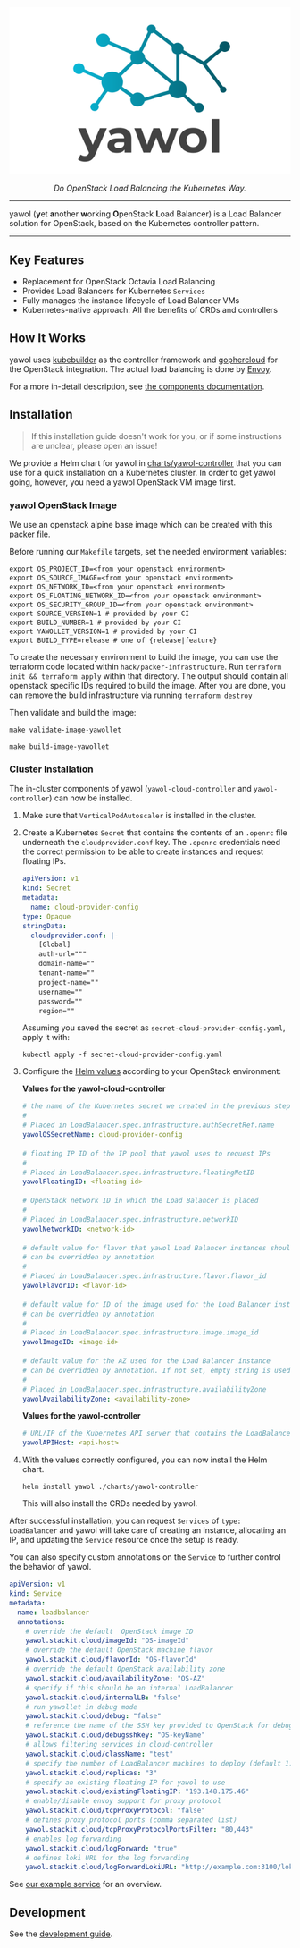 <p align="center">
  <img src="docs/logo.svg" alt="yawol">
</p>

<p align="center">
    <em>Do OpenStack Load Balancing the Kubernetes Way.</em>
</p>

****

yawol (**y**et **a**nother **w**orking **O**penStack **L**oad Balancer) is a
Load Balancer solution for OpenStack, based on the Kubernetes controller
pattern.

****

## Key Features

* Replacement for OpenStack Octavia Load Balancing
* Provides Load Balancers for Kubernetes `Services`
* Fully manages the instance lifecycle of Load Balancer VMs
* Kubernetes-native approach: All the benefits of CRDs and controllers

## How It Works

yawol uses [kubebuilder](https://kubebuilder.io/) as the controller
framework and [gophercloud](https://github.com/gophercloud/gophercloud) for the
OpenStack integration. The actual load balancing is done by
[Envoy](https://www.envoyproxy.io/).

For a more in-detail description, see [the components documentation](docs/components.md).

## Installation

> If this installation guide doesn't work for you, or if some instructions are
> unclear, please open an issue!

We provide a Helm chart for yawol in [charts/yawol-controller](charts/yawol-controller/)
that you can use for a quick installation on a Kubernetes cluster. In order to
get yawol going, however, you need a yawol OpenStack VM image first.

### yawol OpenStack Image

We use an openstack alpine base image which can be created with this
[packer file](https://github.com/stackitcloud/alpine-openstack-image).

Before running our `Makefile` targets, set the needed environment variables:

```shell
export OS_PROJECT_ID=<from your openstack environment>
export OS_SOURCE_IMAGE=<from your openstack environment>
export OS_NETWORK_ID=<from your openstack environment>
export OS_FLOATING_NETWORK_ID=<from your openstack environment>
export OS_SECURITY_GROUP_ID=<from your openstack environment>
export SOURCE_VERSION=1 # provided by your CI
export BUILD_NUMBER=1 # provided by your CI
export YAWOLLET_VERSION=1 # provided by your CI
export BUILD_TYPE=release # one of {release|feature}
```

To create the necessary environment to build the image, you can use the terraform code located within `hack/packer-infrastructure`.
Run `terraform init && terraform apply` within that directory. The output should contain all openstack specific IDs required
to build the image. After you are done, you can remove the build infrastructure via running `terraform destroy` 

Then validate and build the image:

```shell
make validate-image-yawollet
```

```shell
make build-image-yawollet
```

### Cluster Installation

The in-cluster components of yawol (`yawol-cloud-controller` and
`yawol-controller`) can now be installed.

1. Make sure that `VerticalPodAutoscaler` is installed in the cluster.
2. Create a Kubernetes `Secret` that contains the contents of an `.openrc`
   file underneath the `cloudprovider.conf` key. The `.openrc` credentials need
   the correct permission to be able to create instances and request floating
   IPs.

   ```yaml
   apiVersion: v1
   kind: Secret
   metadata:
     name: cloud-provider-config
   type: Opaque
   stringData:
     cloudprovider.conf: |-
       [Global]
       auth-url="""
       domain-name=""
       tenant-name=""
       project-name=""
       username=""
       password=""
       region=""
   ```

   Assuming you saved the secret as `secret-cloud-provider-config.yaml`, apply
   it with:

   ```shell
   kubectl apply -f secret-cloud-provider-config.yaml
   ```

3. Configure the [Helm values](charts/yawol-controller/values.yaml) according to
   your OpenStack environment:
   
   **Values for the yawol-cloud-controller**

   ```yaml
   # the name of the Kubernetes secret we created in the previous step
   #
   # Placed in LoadBalancer.spec.infrastructure.authSecretRef.name
   yawolOSSecretName: cloud-provider-config

   # floating IP ID of the IP pool that yawol uses to request IPs
   #
   # Placed in LoadBalancer.spec.infrastructure.floatingNetID
   yawolFloatingID: <floating-id>

   # OpenStack network ID in which the Load Balancer is placed
   #
   # Placed in LoadBalancer.spec.infrastructure.networkID
   yawolNetworkID: <network-id>

   # default value for flavor that yawol Load Balancer instances should use
   # can be overridden by annotation
   #
   # Placed in LoadBalancer.spec.infrastructure.flavor.flavor_id
   yawolFlavorID: <flavor-id>

   # default value for ID of the image used for the Load Balancer instance
   # can be overridden by annotation
   #
   # Placed in LoadBalancer.spec.infrastructure.image.image_id
   yawolImageID: <image-id>

   # default value for the AZ used for the Load Balancer instance
   # can be overridden by annotation. If not set, empty string is used.
   #
   # Placed in LoadBalancer.spec.infrastructure.availabilityZone
   yawolAvailabilityZone: <availability-zone>
   ```

   **Values for the yawol-controller**

   ```yaml
   # URL/IP of the Kubernetes API server that contains the LoadBalancer resources
   yawolAPIHost: <api-host>
   ```

3. With the values correctly configured, you can now install the Helm chart.

   ```shell
   helm install yawol ./charts/yawol-controller
   ```

   This will also install the CRDs needed by yawol.

After successful installation, you can request `Services` of
`type: LoadBalancer` and yawol will take care of creating an instance,
allocating an IP, and updating the `Service` resource once the setup is ready.

You can also specify custom annotations on the `Service` to further control the
behavior of yawol.

```yaml
apiVersion: v1
kind: Service
metadata:
  name: loadbalancer
  annotations:
    # override the default  OpenStack image ID
    yawol.stackit.cloud/imageId: "OS-imageId"
    # override the default OpenStack machine flavor
    yawol.stackit.cloud/flavorId: "OS-flavorId"
    # override the default OpenStack availability zone
    yawol.stackit.cloud/availabilityZone: "OS-AZ"
    # specify if this should be an internal LoadBalancer 
    yawol.stackit.cloud/internalLB: "false"
    # run yawollet in debug mode
    yawol.stackit.cloud/debug: "false"
    # reference the name of the SSH key provided to OpenStack for debugging 
    yawol.stackit.cloud/debugsshkey: "OS-keyName"
    # allows filtering services in cloud-controller
    yawol.stackit.cloud/className: "test"
    # specify the number of LoadBalancer machines to deploy (default 1)
    yawol.stackit.cloud/replicas: "3"
    # specify an existing floating IP for yawol to use
    yawol.stackit.cloud/existingFloatingIP: "193.148.175.46"
    # enable/disable envoy support for proxy protocol
    yawol.stackit.cloud/tcpProxyProtocol: "false"
    # defines proxy protocol ports (comma separated list)
    yawol.stackit.cloud/tcpProxyProtocolPortsFilter: "80,443"
    # enables log forwarding
    yawol.stackit.cloud/logForward: "true"
    # defines loki URL for the log forwarding
    yawol.stackit.cloud/logForwardLokiURL: "http://example.com:3100/loki/api/v1/push"
```

See [our example service](example-setup/yawol-cloud-controller/service.yaml)
for an overview.

## Development

See the [development guide](docs/development.md).
